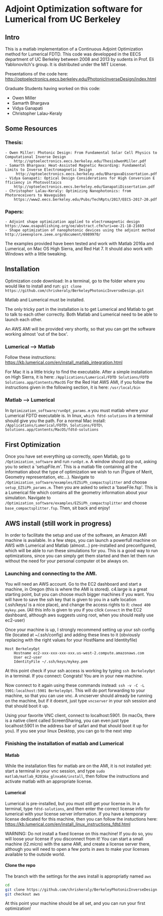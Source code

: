# Adjoint Optimization software for Lumerical from UC Berkeley

## Intro

This is a matlab implementation of a Continuous Adjoint Optimization method for Lumerical FDTD. This code was developped in the EECS department of UC Berkeley between 2008 and 2013 by sudents in Prof. Eli Yablonovitch's group. It is distributed under the MIT License. 

Presentations of the code here:
http://optoelectronics.eecs.berkeley.edu/PhotonicInverseDesign/index.html

Graduate Students having worked on this code:
  - Owen Miller
  - Samarth Bhargava
  - Vidya Ganapati
  - Christopher Lalau-Keraly
  
 ## Some Resources
 
 ### Thesis:
 
 	- Owen Miller: Photonic Design: From Fundamental Solar Cell Physics to Computational Inverse Design 	
 		http://optoelectronics.eecs.berkeley.edu/ThesisOwenMiller.pdf
	- Samarth Bhargava: Heat-Assisted Magnetic Recording: Fundamental Limits to Inverse Electromagnetic Design
		 http://optoelectronics.eecs.berkeley.edu/BhargavaDissertation.pdf
 	- Vidya Ganapati: Optical Design Considerations for High Conversion E fficiency in Photovoltaics
		http://optoelectronics.eecs.berkeley.edu/GanapatiDissertation.pdf
	- Christopher Lalau-Keraly: Optimizing Nanophotonics: from Photoreceivers to Waveguides	
		https://www2.eecs.berkeley.edu/Pubs/TechRpts/2017/EECS-2017-20.pdf
### Papers: 
 	- Adjoint shape optimization applied to electromagnetic design 
 	https://www.osapublishing.org/oe/abstract.cfm?uri=oe-21-18-21693
 	- Shape optimization of nanophotonic devices using the adjoint method
 	http://ieeexplore.ieee.org/document/6989970/
  
The examples provided have been tested and work with Matlab 2016a and Lumerical, on Mac OS High Sierra, and Red Hat 7. It should also work with Windows with a little tweaking.
 
 ## Installation 

Optimization code download:
In a terminal, go to the folder where you would like to install and run:
  `git clone https://github.com/chriskeraly/BerkeleyPhotonicInverseDesign.git`

Matlab and Lumerical must be installed.

The only tricky part in the installation is to get Lumerical and Matlab to get to talk to each other correctly. Both Matlab and Lumerical need to be able to launch each other. 
 
 An AWS AMI will be provided very shortly, so that you can get the software working almost 'out of the box'.
 
 ### Lumerical --> Matlab
 
 Follow these instructions: https://kb.lumerical.com/en/install_matlab_integration.html
 
 For Mac it is a little tricky to find the executable. After a simple installation on High Sierra, it is here: `/Applications/Lumerical/FDTD Solutions/FDTD Solutions.app/Contents/MacOS`
 For the Red Hat AWS AMI, if you follow the instructions given in the following section, it is here: `/usr/local/bin`
 
 ### Matlab --> Lumerical
 
 In `Optimization_software/runOpt_params.m` you must matlab where your Lumerical FDTD executable is. In linux, `which fdtd-solutions` in a terminal should give you the path. For a normal Mac install: `/Applications/Lumerical/FDTD\ Solutions/FDTD\ Solutions.app/Contents/MacOS/fdtd-solutions`
 
## First Optimization

Once you have set everything up correctly, open Matlab, go to `/Optimization_software` and run `runOpt.m`. A window should pop out, asking you to select a 'setupFile.m'. This is a matlab file containing all the information about the type of optimization we wish to run (Figure of Merit, Geometry representation, etc...).  Navigate to `/Optimization_software/examples/EZSiPh_compactsplitter` and choose `setup_EZSiPh_params.m`. Then you are asked to select a 'baseFile.fsp'. This is a Lumerical file which contains all the geometry information about your simulation. Navigate to `/Optimization_software/examples/EZSiPh_compactsplitter` and choose `base_compactsplitter.fsp`. Then, sit back and enjoy!

## AWS install (still work in progress)

In order to facilitate the setup and use of the software, an Amazon AMI machine is available. In a few steps, you can launch a powerfull machine on AWS with Lumerical and Matlab (almost...) pre-installed and preconfigured, which will be able to run these simulations for you. This is a good way to run optimizations, since you can simply get them started and then let them run without the need for your personal computer ot be always on. 

### Launching and connecting to the AMI. 

You will need an AWS account. Go to the EC2 dashboard and start a machine, in Oregon (this is where the AMI is stored). c4.large is a great starting point, but you can choose much bigger machines if you want. You will have to save the ssh key that is given to you in a safe location (.ssh/keys/ is a nice place), and change the access rights to it: `chmod 400 mykey.pem`. (All this info is given to you if you click `Connect` in the EC2 dashboard, although aws suggests using root, when you should really use ec2-user)

Once your machine is up, I strongly recommend setting up your ssh config file (located at ~/.ssh/config) and adding these lines to it (obviously replacing with the right values for your HostName and Identityfile)
```
Host BerkeleyOpt
	Hostname ec2-xxx-xxx-xxx-xxx.us-west-2.compute.amazonaws.com
	User ec2-user
	IdentityFile ~/.ssh/keys/mykey.pem
```
 
At this point check if your ssh access is working by typing `ssh BerkeleyOpt` in a terminal. If you connect: Congrats! You are in your new machine.

Now connect to it again using these commands instead: `ssh -v -C -L 5901:localhost:5901 BerkeleyOpt`. This will do port forwarding to your machine, so that you can use vnc. A vncserver should already be running on the machine, but if it doesnt, just type `vncserver` in your ssh session and that should boot it up. 

Using your favorite VNC client, connect to localhost:5901. (In macOs, there is a native client called ScreenSharing, you can even just type localhost:5901 in the address bar of safari and that should boot it up for you). If you see your linux Desktop, you can go to the next step

### Finishing the installation of matlab and Lumerical

#### Matlab
While the installation files for matlab are on the AMI, it is not installed yet: start a terminal in your vnc session, and type `sudo matlab/matlab_R2016a_glnxa64/install`, then follow the instructions and activate matlab with an appropriate license. 

#### Lumerical
Lumerical is pre-installed, but you must still get your license in. In a terminal, type `fdtd-solutions`, and then enter the correct license info for lumerical with your license server information. If you have a temporary license dedicated for this machine, then you can follow the instuctions here: https://kb.lumerical.com/en/install_linux_instructions_fdtd.html 

WARNING: Do not install a fixed license on this machine! If you do so, you will loose your license if you disconnect from it! You can start a small machine (t2.micro) with the same AMI, and create a license server there, although you will need to open a few ports in aws to make your licenses available to the outside world. 

#### Clone the repo

The branch with the settings for the aws install is appropriatly named `aws`
```bash
cd
git clone https://github.com/chriskeraly/BerkeleyPhotonicInverseDesign.git
git checkout aws
```

At this point your machine should be all set, and you can run your first optimization!
